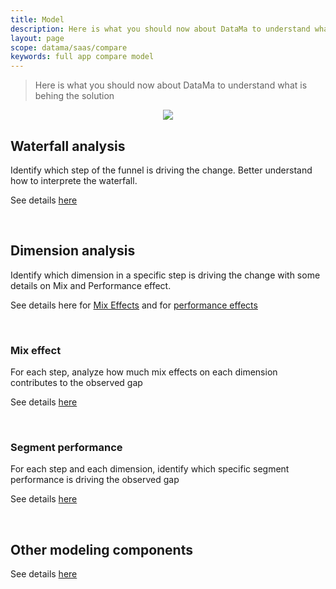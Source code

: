 ```yaml
---
title: Model
description: Here is what you should now about DataMa to understand what is behing the solution
layout: page
scope: datama/saas/compare
keywords: full app compare model
---
```


> Here is what you should now about DataMa to understand what is behing the solution

<center><img src="{{site.url}}/{{site.baseurl}}/core_app/new/compare/model/images/Model-300x266.jpg"/></center>

## <b>Waterfall analysis</b>
Identify which step of the funnel is driving the change. Better understand how to interprete the waterfall. 

See details [here]({{site.url}}/{{site.baseurl}}/core_app/new/compare/interface/waterfall.html)

<br>

## <b>Dimension analysis</b>
Identify which dimension in a specific step is driving the change with some details on Mix and Performance effect.

See details here for [Mix Effects]({{site.url}}/{{site.baseurl}}/core_app/new/compare/model/dimension_analysis_mix.html) and for [performance effects]({{site.url}}/{{site.baseurl}}/core_app/new/compare/model/dimension_analysis_performance.html)

<br>

### Mix effect
For each step, analyze how much mix effects on each dimension contributes to the observed gap

See details [here]({{site.url}}/{{site.baseurl}}/core_app/new/compare/model/dimensions_analysis_mix.html)

<br>

### Segment performance
For each step and each dimension, identify which specific segment performance is driving the observed gap

See details [here]({{site.url}}/{{site.baseurl}}/core_app/new/compare/model/dimensions_analysis_performance.html)

<br>

## <b>Other modeling components</b>
See details [here]({{site.url}}/{{site.baseurl}}/core_app/new/compare/model/modeling_components)
